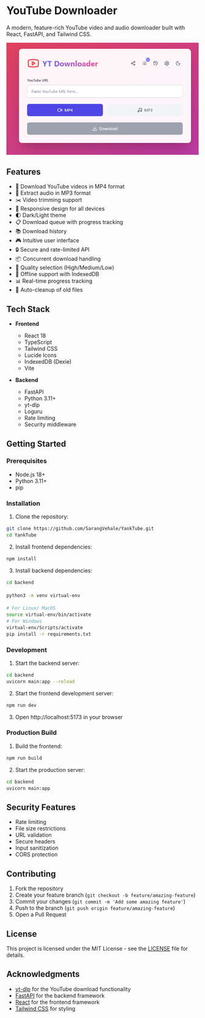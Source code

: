 # YouTube Downloader

A modern, feature-rich YouTube video and audio downloader built with React, FastAPI, and Tailwind CSS.

![YouTube Downloader](preview.png)

## Features

- 🎥 Download YouTube videos in MP4 format
- 🎵 Extract audio in MP3 format
- ✂️ Video trimming support
- 📱 Responsive design for all devices
- 🌓 Dark/Light theme
- 📋 Download queue with progress tracking
- 📚 Download history
- 🎮 Intuitive user interface
- 🔒 Secure and rate-limited API
- 📦 Concurrent download handling
- 🎯 Quality selection (High/Medium/Low)
- 💾 Offline support with IndexedDB
- 📊 Real-time progress tracking
- 🔄 Auto-cleanup of old files

## Tech Stack

- **Frontend**
  - React 18
  - TypeScript
  - Tailwind CSS
  - Lucide Icons
  - IndexedDB (Dexie)
  - Vite

- **Backend**
  - FastAPI
  - Python 3.11+
  - yt-dlp
  - Loguru
  - Rate limiting
  - Security middleware

## Getting Started

### Prerequisites

- Node.js 18+
- Python 3.11+
- pip

### Installation

1. Clone the repository:
```bash
git clone https://github.com/SarangVehale/YankTube.git
cd YankTube
```

2. Install frontend dependencies:
```bash
npm install
```

3. Install backend dependencies:
```bash
cd backend

python3 -m venv virtual-env

# For Linux/ MacOS 
source virtual-env/bin/activate
# For Windows
virtual-env/Scripts/activate
pip install -r requirements.txt
```

### Development

1. Start the backend server:
```bash
cd backend
uvicorn main:app --reload
```

2. Start the frontend development server:
```bash
npm run dev
```

3. Open http://localhost:5173 in your browser

### Production Build

1. Build the frontend:
```bash
npm run build
```

2. Start the production server:
```bash
cd backend
uvicorn main:app
```

## Security Features

- Rate limiting
- File size restrictions
- URL validation
- Secure headers
- Input sanitization
- CORS protection

## Contributing

1. Fork the repository
2. Create your feature branch (`git checkout -b feature/amazing-feature`)
3. Commit your changes (`git commit -m 'Add some amazing feature'`)
4. Push to the branch (`git push origin feature/amazing-feature`)
5. Open a Pull Request

## License

This project is licensed under the MIT License - see the [LICENSE](LICENSE) file for details.

## Acknowledgments

- [yt-dlp](https://github.com/yt-dlp/yt-dlp) for the YouTube download functionality
- [FastAPI](https://fastapi.tiangolo.com/) for the backend framework
- [React](https://reactjs.org/) for the frontend framework
- [Tailwind CSS](https://tailwindcss.com/) for styling
